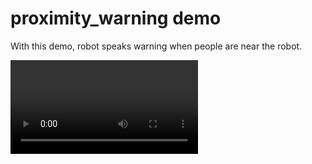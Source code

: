 # proximity_warning demo

With this demo, robot speaks warning when people are near the robot.

<video>

## How to run

This demo requires [sound_play](http://wiki.ros.org/sound_play) node with `robotsound` action and a `jsk_recognition_msgs/BoundingBoxArray` topic with person detection (assuming that person label is 0)

Please make sure your robot meets these requirements.

```bash
roslaunch jsk_spot_proximity_warning demo.launch
```

Arguments of demo.launch are set for Spot by default. Please set your configuration when using other robot.
